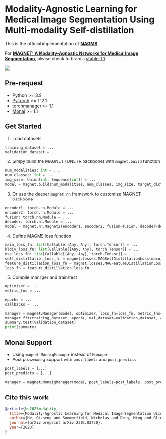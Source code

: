 # Modality-Agnostic Learning for Medical Image Segmentation Using Multi-modality Self-distillation
This is the official implementation of **[MAGMS](https://arxiv.org/pdf/2306.03730)**.

For **[MAGNET: A Modality-Agnostic Networks for Medical Image Segmentation](https://ieeexplore.ieee.org/document/10230587)**, please check to branch [stable-1.1](https://github.com/kisonho/magnet/tree/stable-1.1).

![](res/structure.png)

## Pre-request
* Python >= 3.9
* [PyTorch](https://pytorch.org) >= 1.12.1
* [torchmanager](https://github.com/kisonho/torchmanager) >= 1.1
* [Monai](https://monai.io) >= 1.1

## Get Started
1. Load datasets
```python
training_dataset = ...
validation_dataset = ...
```

2. Simpy build the MAGNET (UNETR backbone) with `magnet.build` function
```python
num_modalities: int = ...
num_classes: int = ...
img_size: Union[int, Sequence[int]] = ...
model = magnet.build(num_modalities, num_classes, img_size, target_dict=target_dict)
```

3. Or use the deeper `magnet.nn` framework to customize MAGNET backbone
```python
encoder1: torch.nn.Module = ...
encoder2: torch.nn.Module = ...
fusion: torch.nn.Module = ...
decoder: torch.nn.Module = ...
model = magnet.nn.Magnet2(encoder1, encoder2, fusion=fusion, decoder=decoder)
```

4. Define MAGMS loss function
```python
main_loss_fn: list[Callable[[Any, Any], torch.Tensor]] = ...
kldiv_loss_fn: list[Callable[[Any, Any], torch.Tensor]] = ...
mse_loss_fn: list[Callable[[Any, Any], torch.Tensor]] = ...
self_distillation_loss_fn = magnet.losses.MAGSelfDistillationLoss(main_loss_fn, kldiv_loss_fn)
feature_distillation_loss_fn = magnet.losses.MAGFeatureDistillationLoss(self_distillation_loss_fn, mse_loss_fn)
loss_fn = feature_distillation_loss_fn
```

5. Compile manager and train/test
```python
optimizer = ...
metric_fns = ...

epochs = ...
callbacks = ...

manager = magnet.Manager(model, optimizer, loss_fn=loss_fn, metric_fns=metric_fns)
manager.fit(training_dataset, epochs, val_dataset=validation_dataset, callbacks=callbacks)
summary.test(validation_dataset)
print(summary)
```

## Monai Support
* Using `magnet.MonaigManager` instead of `Manager` 
* Post processing support with `post_labels` and `post_predicts`
```python
post_labels = [...]
post_predicts = [...]

manager = magnet.MonaigManager(model, post_labels=post_labels, post_predicts=post_predicts, optimizer=optimizer, loss_fn=loss_fn, metric_fns=metric_fns)
```

## Cite this work
```bibtex
@article{he2023modality,
  title={Modality-Agnostic Learning for Medical Image Segmentation Using Multi-modality Self-distillation},
  author={He, Qisheng and Summerfield, Nicholas and Dong, Ming and Glide-Hurst, Carri},
  journal={arXiv preprint arXiv:2306.03730},
  year={2023}
}
```

